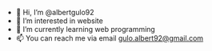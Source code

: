 - 👋 Hi, I’m @albertgulo92
- 👀 I’m interested in website
- 🌱 I’m currently learning web programming
- 📫 You can reach me via email gulo.albert92@gmail.com

<!---
albertgulo92/albertgulo92 is a ✨ special ✨ repository because its `README.md` (this file) appears on your GitHub profile.
You can click the Preview link to take a look at your changes.
--->
